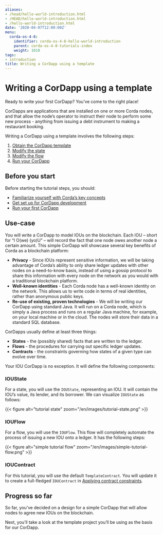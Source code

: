 ```yaml
---
aliases:
- /head/hello-world-introduction.html
- /HEAD/hello-world-introduction.html
- /hello-world-introduction.html
date: '2020-04-07T12:00:00Z'
menu:
  corda-os-4-8:
    identifier: corda-os-4-8-hello-world-introduction
    parent: corda-os-4-8-tutorials-index
    weight: 1010
tags:
- introduction
title: Writing a CorDapp using a template
---
```



# Writing a CorDapp using a template

Ready to write your first CorDapp? You've come to the right place!

CorDapps are applications that are installed on one or more Corda nodes, and that allow the node’s operator to instruct their node to perform some new process - anything from
issuing a debt instrument to making a restaurant booking.

Writing a CorDapp using a template involves the following steps:

1. [Obtain the CorDapp template](obtain-the-cordapp-template)
2. [Modify the state](modify-the-state.md)
3. [Modify the flow](modify-the-flow.md)
4. [Run your CorDapp](run-your-cordapp.md)


## Before you start

Before starting the tutorial steps, you should:

* [Familiarize yourself with Corda’s key concepts](key-concepts.md)
* [Get set up for CorDapp development](getting-set-up.md)
* [Run your first CorDapp](tutorial-cordapp.md)


## Use-case

You will write a CorDapp to model IOUs on the blockchain. Each IOU – short for “I O(we) (yo)U” – will record the fact that one node owes
another node a certain amount. This simple CorDapp will showcase several key benefits of Corda as a blockchain platform:

* **Privacy** - Since IOUs represent sensitive information, we will be taking advantage of Corda’s ability to only share
ledger updates with other nodes on a need-to-know basis, instead of using a gossip protocol to share this information with every node on
the network as you would with a traditional blockchain platform.
* **Well-known identities** - Each Corda node has a well-known identity on the network. This allows us to write code in terms of real
identities, rather than anonymous public keys.
* **Re-use of existing, proven technologies** - We will be writing our CorDapp using standard Java. It will run on a Corda node, which is
simply a Java process and runs on a regular Java machine, for example, on your local machine or in the cloud. The nodes will store their data in
a standard SQL database.

CorDapps usually define at least three things:


* **States** - the (possibly shared) facts that are written to the ledger.
* **Flows** - the procedures for carrying out specific ledger updates.
* **Contracts** - the constraints governing how states of a given type can evolve over time.

Your IOU CorDapp is no exception. It will define the following components:


### IOUState

For a state, you will use the `IOUState`, representing an IOU. It will contain the IOU’s value, its lender, and its borrower. We can visualize
`IOUState` as follows:


{{< figure alt="tutorial state" zoom="/en/images/tutorial-state.png" >}}


### IOUFlow

For a flow, you will use the `IOUFlow`. This flow will completely automate the process of issuing a new IOU onto a ledger. It has the following
steps:


{{< figure alt="simple tutorial flow" zoom="/en/images/simple-tutorial-flow.png" >}}


### IOUContract

For this tutorial, you will use the default `TemplateContract`. You will update it to create a full-fledged `IOUContract` in [Applying contract constraints](tut-two-party-introduction.md).


## Progress so far

So far, you've decided on a design for a simple CorDapp that will allow nodes to agree new IOUs on the blockchain.

Next, you’ll take a look at the template project you’ll be using as the basis for our CorDapp.

